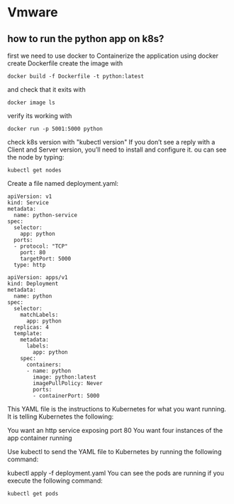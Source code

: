 # Vmware
## how to run the python app on k8s?
first we need to use docker to Containerize the application using docker
create Dockerfile
create the image with 
```
docker build -f Dockerfile -t python:latest
```
and check that it exits with
```
docker image ls
```
verify its working with
```
docker run -p 5001:5000 python
```
check k8s version with "kubectl version"
If you don’t see a reply with a Client and Server version, you’ll need to install and configure it.
ou can see the node by typing:
```
kubectl get nodes
```
Create a file named deployment.yaml:
```
apiVersion: v1
kind: Service
metadata:
  name: python-service
spec:
  selector:
    app: python
  ports:
  - protocol: "TCP"
    port: 80
    targetPort: 5000
  type: http

apiVersion: apps/v1
kind: Deployment
metadata:
  name: python
spec:
  selector:
    matchLabels:
      app: python
  replicas: 4
  template:
    metadata:
      labels:
        app: python
    spec:
      containers:
      - name: python
        image: python:latest
        imagePullPolicy: Never
        ports:
        - containerPort: 5000
```
This YAML file is the instructions to Kubernetes for what you want running. It is telling Kubernetes the following:

You want an http service exposing port 80
You want four instances of the app container running

Use kubectl to send the YAML file to Kubernetes by running the following command:

kubectl apply -f deployment.yaml
You can see the pods are running if you execute the following command:
```
kubectl get pods
```
